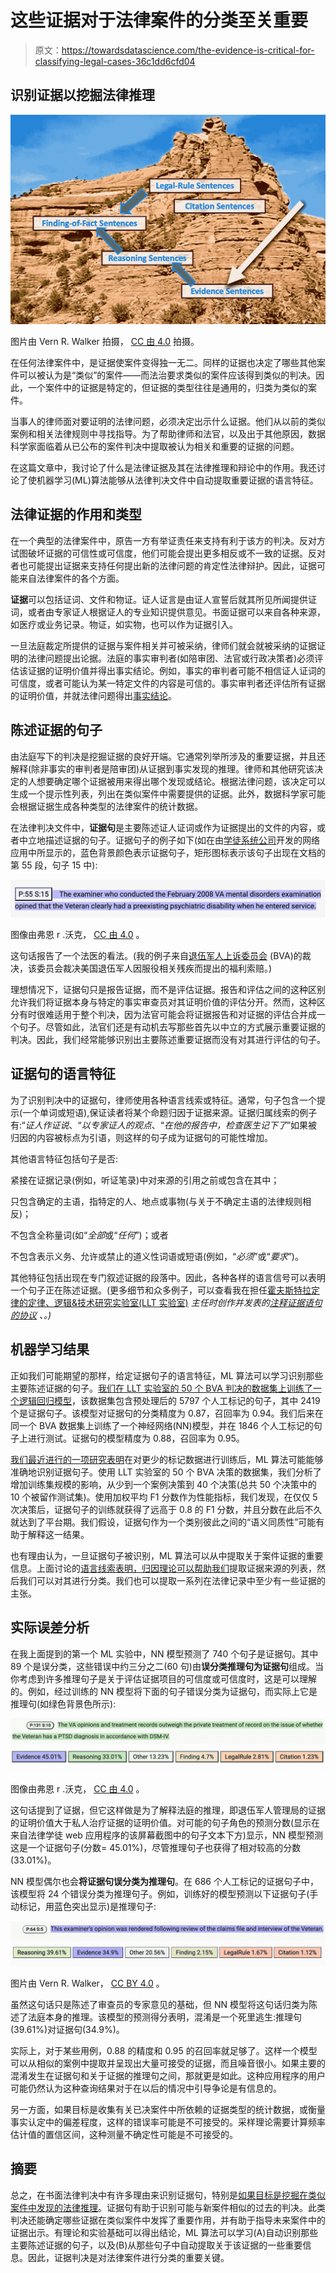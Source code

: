 # 这些证据对于法律案件的分类至关重要

> 原文：<https://towardsdatascience.com/the-evidence-is-critical-for-classifying-legal-cases-36c1dd6cfd04>

## 识别证据以挖掘法律推理

![](img/6224a544022af75b6bba952c5aea5484.png)

图片由 Vern R. Walker 拍摄， [CC 由 4.0](https://creativecommons.org/licenses/by/4.0/) 拍摄。

在任何法律案件中，是证据使案件变得独一无二。同样的证据也决定了哪些其他案件可以被认为是“类似”的案件——而法治要求类似的案件应该得到类似的判决。因此，一个案件中的证据是特定的，但证据的类型往往是通用的，归类为类似的案件。

当事人的律师面对要证明的法律问题，必须决定出示什么证据。他们从以前的类似案例和相关法律规则中寻找指导。为了帮助律师和法官，以及出于其他原因，数据科学家面临着从已公布的案件判决中提取被认为相关和重要的证据的问题。

在这篇文章中，我讨论了什么是法律证据及其在法律推理和辩论中的作用。我还讨论了使机器学习(ML)算法能够从法律判决文件中自动提取重要证据的语言特征。

## 法律证据的作用和类型

在一个典型的法律案件中，原告一方有举证责任来支持有利于该方的判决。反对方试图破坏证据的可信性或可信度，他们可能会提出更多相反或不一致的证据。反对者也可能提出证据来支持任何提出新的法律问题的肯定性法律辩护。因此，证据可能来自法律案件的各个方面。

**证据**可以包括证词、文件和物证。证人证言是由证人宣誓后就其所见所闻提供证词，或者由专家证人根据证人的专业知识提供意见。书面证据可以来自各种来源，如医疗或业务记录。物证，如实物，也可以作为证据引入。

一旦法庭裁定所提供的证据与案件相关并可被采纳，律师们就会就被采纳的证据证明的法律问题提出论据。法庭的事实审判者(如陪审团、法官或行政决策者)必须评估该证据的证明价值并得出事实结论。例如，事实的审判者可能不相信证人证词的可信度，或者可能认为某一特定文件的内容是可信的。事实审判者还评估所有证据的证明价值，并就法律问题得出[事实结论](/conclusions-as-anchors-for-mining-legal-reasoning-6f837fb8da3c)。

## 陈述证据的句子

由法庭写下的判决是挖掘证据的良好开端。它通常列举所涉及的重要证据，并且还解释(除非事实的审判者是陪审团)从证据到事实发现的推理。律师和其他研究该决定的人想要确定哪个证据被用来得出哪个发现或结论。根据法律问题，该决定可以生成一个提示性列表，列出在类似案件中需要提供的证据。此外，数据科学家可能会根据证据生成各种类型的法律案件的统计数据。

在法律判决文件中，**证据句**是主要陈述证人证词或作为证据提出的文件的内容，或者中立地描述证据的句子。证据句子的例子如下(如在由[学徒系统公司](https://apprenticesystems.azurewebsites.net/index.html)开发的网络应用中所显示的，蓝色背景颜色表示证据句子，矩形图标表示该句子出现在文档的第 55 段，句子 15 中):

![](img/e8e853f4736f693d44e261166610382c.png)

图像由弗恩 r .沃克， [CC 由 4.0](https://creativecommons.org/licenses/by/4.0/) 。

这句话报告了一个法医的看法。(我的例子来自[退伍军人上诉委员会](https://www.bva.va.gov/) (BVA)的裁决，该委员会裁决美国退伍军人因服役相关残疾而提出的福利索赔。)

理想情况下，证据句只是报告证据，而不是评估证据。报告和评估之间的这种区别允许我们将证据本身与特定的事实审查员对其证明价值的评估分开。然而，这种区分有时很难适用于整个判决，因为法官可能会将证据报告和对证据的评估合并成一个句子。尽管如此，法官们还是有动机去写那些首先以中立的方式展示重要证据的判决。因此，我们经常能够识别出主要陈述重要证据而没有对其进行评估的句子。

## 证据句的语言特征

为了识别判决中的证据句，律师使用各种语言线索或特征。通常，句子包含一个提示(一个单词或短语),保证读者将某个命题归因于证据来源。证据归属线索的例子有:“*证人作证说*、“*以专家证人的观点*、“*在他的报告中，检查医生记下了*”如果被归因的内容被标点为引语，则这样的句子成为证据句的可能性增加。

其他语言特征包括句子是否:

紧接在证据记录(例如，听证笔录)中对来源的引用之前或包含在其中；

只包含确定的主语，指特定的人、地点或事物(与关于不确定主语的法律规则相反)；

不包含全称量词(如“*全部*或“*任何*”)；或者

不包含表示义务、允许或禁止的道义性词语或短语(例如，“*必须*”或“*要求*”)。

其他特征包括出现在专门叙述证据的段落中。因此，各种各样的语言信号可以表明一个句子正在陈述证据。(更多细节和众多例子，可以查看我在担任[霍夫斯特拉定律的定律、逻辑&技术研究实验室(LLT 实验室)](https://www.lltlab.org/) *主任时创作并发表的[注释证据语句的协议](https://github.com/LLTLab/VetClaims-JSON/blob/master/LLT%20Annotation%20Protocols/LLT%20Annotation%20Protocol%20-%20EvidenceSentence%20Type%20-%20Github.pdf) *、*。)*

## 机器学习结果

正如我们可能期望的那样，给定证据句子的语言特征，ML 算法可以学习识别那些主要陈述证据的句子。[我们在 LLT 实验室的 50 个 BVA 判决的数据集上训练了一个逻辑回归模型](http://ceur-ws.org/Vol-2385/paper1.pdf)，该数据集包含预处理后的 5797 个人工标记的句子，其中 2419 个是证据句子。该模型对证据句的分类精度为 0.87，召回率为 0.94。我们后来在同一个 BVA 数据集上训练了一个神经网络(NN)模型，并在 1846 个人工标记的句子上进行测试。证据句的模型精度为 0.88，召回率为 0.95。

[我们最近进行的一项研究表明](https://arxiv.org/abs/2201.06653)在对更少的标记数据进行训练后，ML 算法可能能够准确地识别证据句子。使用 LLT 实验室的 50 个 BVA 决策的数据集，我们分析了增加训练集规模的影响，从少到一个案例决策到 40 个决策(总共 50 个决策中的 10 个被留作测试集)。使用加权平均 F1 分数作为性能指标，我们发现，在仅仅 5 次决策后，证据句子的训练就获得了远高于 0.8 的 F1 分数，并且分数在此后不久就达到了平台期。我们假设，证据句作为一个类别彼此之间的“语义同质性”可能有助于解释这一结果。

也有理由认为，一旦证据句子被识别，ML 算法可以从中提取关于案件证据的重要信息。上面讨论的[语言线索表明，归因理论可以帮助我们](https://sites.hofstra.edu/vern-walker/wp-content/uploads/sites/69/2019/12/WalkerEtAl-AttributionAndLegalDiscourseModels-ASAIL2015.pdf)提取证据来源的列表，然后我们可以对其进行分类。我们也可以提取一系列在法律记录中至少有一些证据的主张。

## 实际误差分析

在我上面提到的第一个 ML 实验中，NN 模型预测了 740 个句子是证据句。其中 89 个是误分类，这些错误中约三分之二(60 句)由**误分类推理句为证据句**组成。当你考虑到许多推理句子是关于评估证据项目的可信度或可信度时，这是可以理解的。例如，经过训练的 NN 模型将下面的句子错误分类为证据句，而实际上它是推理句(如绿色背景色所示):

![](img/2c2502941e2af9178517314dcf088377.png)

图像由弗恩 r .沃克， [CC 由 4.0](https://creativecommons.org/licenses/by/4.0/) 。

这句话提到了证据，但它这样做是为了解释法庭的推理，即退伍军人管理局的证据的证明价值大于私人治疗证据的证明价值。对可能的句子角色的预测分数(显示在来自法律学徒 web 应用程序的该屏幕截图中的句子文本下方)显示，NN 模型预测这是一个证据句子(分数= 45.01%)，尽管推理句子也获得了相对较高的分数(33.01%)。

NN 模型偶尔也会**将证据句误分类为推理句**。在 686 个人工标记的证据句子中，该模型将 24 个错误分类为推理句子。例如，训练好的模型预测以下证据句子(手动标记，用蓝色突出显示)是推理句子:

![](img/2216ecee2d055fce3a3ec5ccedcb2118.png)

图片由 Vern R. Walker， [CC BY 4.0](https://creativecommons.org/licenses/by/4.0/) 。

虽然这句话只是陈述了审查员的专家意见的基础，但 NN 模型将这句话归类为陈述了法庭本身的推理。该模型的预测得分表明，混淆是一个死里逃生:推理句(39.61%)对证据句(34.9%)。

实际上，对于某些用例，0.88 的精度和 0.95 的召回率就足够了。这样一个模型可以从相似的案例中提取并呈现出大量可接受的证据，而且噪音很小。如果主要的混淆发生在证据句和关于证据的推理句之间，那就更是如此。这种应用程序的用户可能仍然认为这种查询结果对于在以后的情况中引导争论是有信息的。

另一方面，如果目标是收集有关已决案件中所依赖的证据类型的统计数据，或衡量事实认定中的偏差程度，这样的错误率可能是不可接受的。采样理论需要计算频率估计值的置信区间，这种测量不确定性可能是不可接受的。

## 摘要

总之，在书面法律判决中有许多理由来识别证据句，特别是[如果目标是挖掘在类似案件中发现的法律推理](/7-challenges-for-argument-mining-in-law-fb98a6df7b0c)。证据句有助于识别可能与新案件相似的过去的判决。此类判决还能确定哪些证据在类似案件中发挥了重要作用，并有助于指导未来案件中的证据出示。有理论和实验基础可以得出结论，ML 算法可以学习(A)自动识别那些主要陈述证据的句子，以及(B)从那些句子中自动提取关于该证据的一些重要信息。因此，证据判决是对法律案件进行分类的重要关键。